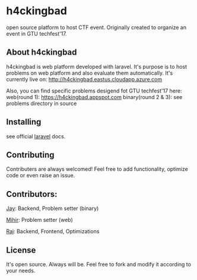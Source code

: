 # h4ckingbad

open source platform to host CTF event. Originally created to organize an event in GTU techfest'17.

## About h4ckingbad

h4ckingbad is web platform developed with laravel. It's purpose is to host problems on web platform and also evaluate them automatically.
It's currently live on: http://h4ckingbad.eastus.cloudapp.azure.com

Also, you can find specific problems desigend fot GTU techfest'17 here:
web(round 1): https://h4ckingbad.appspot.com
binary(round 2 & 3): see problems directory in source

## Installing

see official [laravel](https://github.com/laravel/laravel) docs.

## Contributing

Contributers are always welcomed! Feel free to add functionality, optimize code or even raise an issue.

## Contributors:

[Jay](https://github.com/jbhv12): Backend, Problem setter (binary)

[Mihir](https://github.com/smartm13): Problem setter (web)

[Raj](https://github.com/rpshah): Backend, Frontend, Optimizations

## License

It's open source. Always will be. Feel free to fork and modify it according to your needs.
